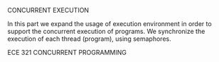 CONCURRENT EXECUTION

In this part we expand the usage of execution environment in order to support the concurrent execution of programs. We synchronize the execution of each thread (program), using semaphores.

 ECE 321 CONCURRENT PROGRAMMING
